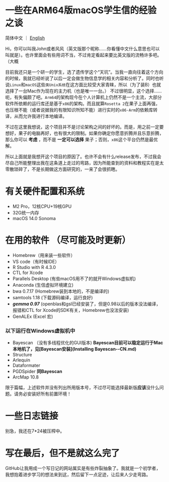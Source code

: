 # 一些在ARM64版macOS学生信的经验之谈

  简体中文 ｜ [English](README.md)

  Hi，你可以叫我John或者风风（英文版那个昵称……你看懂中文什么意思也可以叫就是）。也许里面会有些用词不当，不过肯定看起来要比英文版的流畅许多吧。（大概

  目前我还只是一个研一的学生，选了遗传学这个“天坑”。当我一直向往着这个方向的时候，我就已经听说了以后一定会做生物信息学的相关内容和分析了。同时也听说`Linux`和`macOS`这些`类Unix系统`在这方面比较受大家青睐，所以（为了装B）也就选择了一台Mac作为现在的主力机（也是唯一一台。）
  不过很明显，这个选择……呃，有失偏颇了吧。`Arm64`的架构现今在个人计算机上仍然不是一个主流，大部分软件所依赖的运行库还是基于`x86`的架构。而且就算`Rosetta 2`在果子上面再强，也压根不能（或者说据我的有限知识所知不能）进行实时的`x86-Arm`的依赖库转译，从而允许我进行本地编译。

  不过在这里我想说，这个项目并不是讨论架构之间的好坏的。而是，用之前一定要想好，果子的电脑再好，也有很大的限制。如果你确定你愿意折腾并且乐意折腾，那么你可以 **考虑** ，而不是 **一定可以选择** 果子；否则，`x86`这个平台仍然是最优解。

  所以上面就是我想开这个项目的原因了。也许不会有什么release发布，不过我会尽自己所能整理出我在这条道上走过的弯路，因为所能查到的资料和教程实在是太零散琐碎了，不是长期做这方面研究的，一来了会很抓瞎。

# 有关硬件配置和系统

- M2 Pro，12核CPU+19核GPU
- 32G统一内存
- macOS 14.0 Sonoma

# 在用的软件 （尽可能及时更新）

- Homebrew（用来装一些软件）
- VS code（有时候IDE）
- R Studio with R 4.3.0
- CTL for Xcode
- Parallels Desktop (有些macOS用不了的就开Windows虚拟机)
- Anaconda (生信虚拟环境建立)
- bwa 0.7.17 (Homebrew装到本地的，不是编译的)
- samtools 1.18 (下载源码编译，运行良好)
- ***gemma 0.97*** (openblas和gsl已经安装了，但是0.98以后的版本没法编译，报错和CTL for Xcode的SDK有关，Homebrew也没法安装)
- GenALEx (Excel 宏)

### 以下运行在Windows虚拟机中
- Bayescan （没有多线程优化的GUI版本) **Bayescan目前可以稳定运行于Mac本地机了，见[Bayescan安装](Installing Bayescan--CN.md)**
- Structure 
- Arlequin 
- Dataformater 
- PGDSpider **同Bayescan**
- ArcMap 10.8

限于篇幅，上述软件并没有列出所用版本号，不过尽可能选择最新版**应该**没什么问题。请务必安装好所有前置环境！

# 一些日志链接

别急，我还在7*24被压榨中。

# 写在最后，但不是就这么完了

GitHub让我用成一个写日记的网站属实是有些炸裂抽象了。我就是一个初学者，我想抱着进步学习的想法来到这，然后留下一点足迹，让后来人少走弯路。
